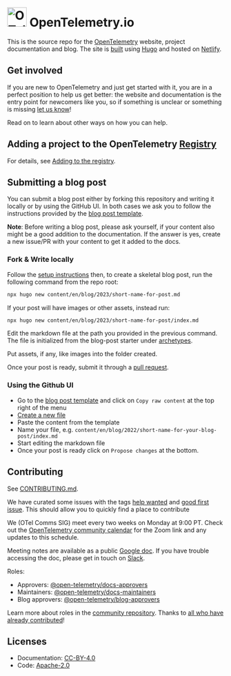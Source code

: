 # <img src="https://opentelemetry.io/img/logos/opentelemetry-logo-nav.png" alt="OTel logo" width="45"> OpenTelemetry.io

This is the source repo for the [OpenTelemetry][] website, project documentation
and blog. The site is [built][contributing.md] using [Hugo][] and hosted on
[Netlify][].

## Get involved

If you are new to OpenTelemetry and just get started with it, you are in a
perfect position to help us get better: the website and documentation is the
entry point for newcomers like you, so if something is unclear or something is
missing [let us know][]!

Read on to learn about other ways on how you can help.

## Adding a project to the OpenTelemetry [Registry]

For details, see [Adding to the registry][].

## Submitting a blog post

You can submit a blog post either by forking this repository and writing it
locally or by using the GitHub UI. In both cases we ask you to follow the
instructions provided by the [blog post template](archetypes/blog.md).

**Note**: Before writing a blog post, please ask yourself, if your content also
might be a good addition to the documentation. If the answer is yes, create a
new issue/PR with your content to get it added to the docs.

### Fork & Write locally

Follow the [setup instructions][contributing.md] then, to create a skeletal blog
post, run the following command from the repo root:

```sh
npx hugo new content/en/blog/2023/short-name-for-post.md
```

If your post will have images or other assets, instead run:

```sh
npx hugo new content/en/blog/2023/short-name-for-post/index.md
```

Edit the markdown file at the path you provided in the previous command. The
file is initialized from the blog-post starter under [archetypes](archetypes).

Put assets, if any, like images into the folder created.

Once your post is ready, submit it through a [pull request][].

### Using the Github UI

- Go to the [blog post template](archetypes/blog.md) and click on
  `Copy raw content` at the top right of the menu
- [Create a new file](https://github.com/open-telemetry/opentelemetry.io/new/main)
- Paste the content from the template
- Name your file, e.g.
  `content/en/blog/2022/short-name-for-your-blog-post/index.md`
- Start editing the markdown file
- Once your post is ready click on `Propose changes` at the bottom.

## Contributing

See [CONTRIBUTING.md][].

We have curated some issues with the tags [help wanted][] and [good first
issue][]. This should allow you to quickly find a place to contribute

We (OTel Comms SIG) meet every two weeks on Monday at 9:00 PT. Check out the
[OpenTelemetry community calendar][] for the Zoom link and any updates to this
schedule.

Meeting notes are available as a public [Google doc][]. If you have trouble
accessing the doc, please get in touch on [Slack][].

Roles:

- Approvers: [@open-telemetry/docs-approvers][]
- Maintainers: [@open-telemetry/docs-maintainers][]
- Blog approvers: [@open-telemetry/blog-approvers][]

Learn more about roles in the [community repository][]. Thanks to [all who have
already contributed][contributors]!

## Licenses

- Documentation: [CC-BY-4.0](LICENSE)
- Code: [Apache-2.0](LICENSE-CODE)

[adding to the registry]: https://opentelemetry.io/ecosystem/registry/adding/
[let us know]:
  https://github.com/open-telemetry/opentelemetry.io/issues/new/choose
[@open-telemetry/blog-approvers]:
  https://github.com/orgs/open-telemetry/teams/blog-approvers
[@open-telemetry/docs-approvers]:
  https://github.com/orgs/open-telemetry/teams/docs-approvers
[@open-telemetry/docs-maintainers]:
  https://github.com/orgs/open-telemetry/teams/docs-maintainers
[community repository]:
  https://github.com/open-telemetry/community/blob/main/community-membership.md
[contributing.md]: CONTRIBUTING.md
[contributors]:
  https://github.com/open-telemetry/opentelemetry.io/graphs/contributors
[hugo]: https://gohugo.io
[netlify]: https://netlify.com
[opentelemetry]: https://opentelemetry.io
[pull request]:
  https://docs.github.com/en/pull-requests/collaborating-with-pull-requests/proposing-changes-to-your-work-with-pull-requests/creating-a-pull-request
[registry]: https://opentelemetry.io/ecosystem/registry/
[opentelemetry community calendar]:
  https://calendar.google.com/calendar/embed?src=google.com_b79e3e90j7bbsa2n2p5an5lf60%40group.calendar.google.com
[help wanted]:
  https://github.com/open-telemetry/opentelemetry.io/issues?q=is%3Aissue+is%3Aopen+label%3A%22help+wanted%22
[good first issue]:
  https://github.com/open-telemetry/opentelemetry.io/issues?q=is%3Aissue+is%3Aopen+label%3A%22good+first+issue%22
[google doc]:
  https://docs.google.com/document/d/1wW0jLldwXN8Nptq2xmgETGbGn9eWP8fitvD5njM-xZY/edit?usp=sharing
[slack]: https://cloud-native.slack.com/archives/C02UN96HZH6
